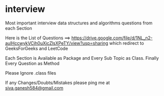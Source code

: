 # interview
Most important interview data structures and algorithms questions from each Section


Here is the List of Questions  ==> https://drive.google.com/file/d/1NL_n2-aulHccwykVCih0uXicZlsXPeTY/view?usp=sharing          which redirect to GeeksForGeeks and LeetCode

Each Section is Available as Package and Every Sub Topic as Class. Finally Every Question as Method

Please Ignore .class files


If any Changes/Doubts/Mistakes please ping me at siva.ganesh584@gmail.com
